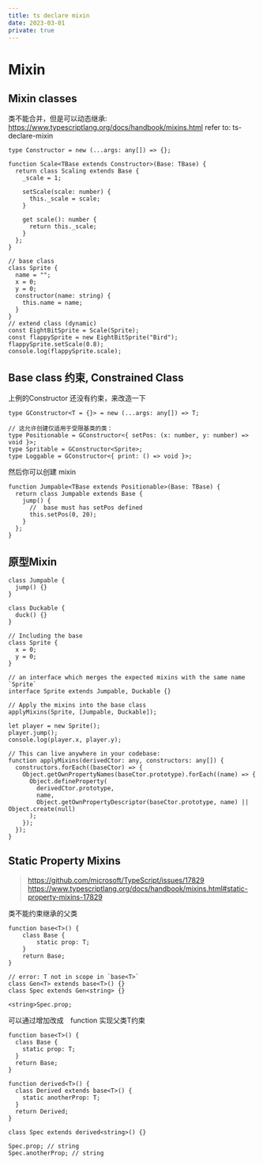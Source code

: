 ```yaml
---
title: ts declare mixin
date: 2023-03-01
private: true
---
```

# Mixin
## Mixin classes
类不能合并，但是可以动态继承: https://www.typescriptlang.org/docs/handbook/mixins.html
refer to: ts-declare-mixin

    type Constructor = new (...args: any[]) => {};
    
    function Scale<TBase extends Constructor>(Base: TBase) {
      return class Scaling extends Base {
        _scale = 1;

        setScale(scale: number) {
          this._scale = scale;
        }
    
        get scale(): number {
          return this._scale;
        }
      };
    }

    // base class
    class Sprite {
      name = "";
      x = 0;
      y = 0; 
      constructor(name: string) {
        this.name = name;
      }
    }
    // extend class (dynamic)
    const EightBitSprite = Scale(Sprite);
    const flappySprite = new EightBitSprite("Bird");
    flappySprite.setScale(0.8);
    console.log(flappySprite.scale);

## Base class 约束, Constrained Class
上例的Constructor 还没有约束，来改造一下

    type GConstructor<T = {}> = new (...args: any[]) => T;

    // 这允许创建仅适用于受限基类的类：
    type Positionable = GConstructor<{ setPos: (x: number, y: number) => void }>;
    type Spritable = GConstructor<Sprite>;
    type Loggable = GConstructor<{ print: () => void }>;

然后你可以创建 mixin

    function Jumpable<TBase extends Positionable>(Base: TBase) {
      return class Jumpable extends Base {
        jump() {
          //  base must has setPos defined 
          this.setPos(0, 20);
        }
      };
    }

## 原型Mixin
    class Jumpable {
      jump() {}
    }
    
    class Duckable {
      duck() {}
    }
    
    // Including the base
    class Sprite {
      x = 0;
      y = 0;
    }
    
    // an interface which merges the expected mixins with the same name `Sprite`
    interface Sprite extends Jumpable, Duckable {}

    // Apply the mixins into the base class
    applyMixins(Sprite, [Jumpable, Duckable]);
    
    let player = new Sprite();
    player.jump();
    console.log(player.x, player.y);
    
    // This can live anywhere in your codebase:
    function applyMixins(derivedCtor: any, constructors: any[]) {
      constructors.forEach((baseCtor) => {
        Object.getOwnPropertyNames(baseCtor.prototype).forEach((name) => {
          Object.defineProperty(
            derivedCtor.prototype,
            name,
            Object.getOwnPropertyDescriptor(baseCtor.prototype, name) || Object.create(null)
          );
        });
      });
    }

## Static Property Mixins
> https://github.com/microsoft/TypeScript/issues/17829
> https://www.typescriptlang.org/docs/handbook/mixins.html#static-property-mixins-17829

类不能约束继承的父类

    function base<T>() {
        class Base {
            static prop: T;
        }
        return Base;
    }

    // error: T not in scope in `base<T>`
    class Gen<T> extends base<T>() {}
    class Spec extends Gen<string> {}

    <string>Spec.prop;

可以通过增加改成　function 实现父类T约束

    function base<T>() {
      class Base {
        static prop: T;
      }
      return Base;
    }
    
    function derived<T>() {
      class Derived extends base<T>() {
        static anotherProp: T;
      }
      return Derived;
    }
    
    class Spec extends derived<string>() {}
    
    Spec.prop; // string
    Spec.anotherProp; // string